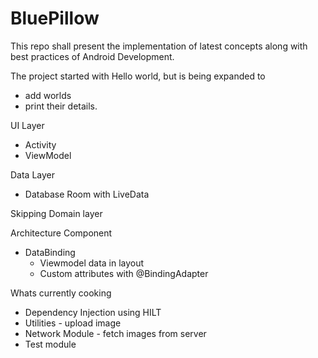 # BluePillow
This repo shall present the implementation of latest concepts along with best practices of Android Development.  

The project started with Hello world, but is being expanded to 
* add worlds 
* print their details.

UI Layer
* Activity
* ViewModel

Data Layer
* Database Room with LiveData

Skipping Domain layer

Architecture Component
* DataBinding 
  - Viewmodel data in layout
  - Custom attributes with @BindingAdapter

Whats currently cooking
* Dependency Injection using HILT
* Utilities - upload image
* Network Module - fetch images from server
* Test module
